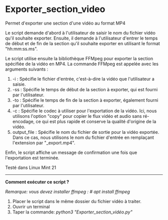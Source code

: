 # Exporter_section_video
Permet d'exporter une section d'une vidéo au format MP4

Le script demande d'abord à l'utilisateur de saisir le nom du fichier vidéo qu'il souhaite exporter. 
Ensuite, il demande à l'utilisateur d'entrer le temps de début et de fin de la section qu'il souhaite 
exporter en utilisant le format "hh:mm:ss.ms".

Le script utilise ensuite la bibliothèque FFMpeg pour exporter la section spécifiée de la vidéo en MP4. 
La commande FFMpeg est appelée avec les arguments suivants :

1. -i : Spécifie le fichier d'entrée, c'est-à-dire la vidéo que l'utilisateur a saisie.
2. -ss : Spécifie le temps de début de la section à exporter, qui est fourni par l'utilisateur.
3. -to : Spécifie le temps de fin de la section à exporter, également fourni par l'utilisateur.
4. -c : Spécifie le codec à utiliser pour l'exportation de la vidéo. Ici, nous utilisons l'option "copy" pour copier le flux vidéo et audio sans ré-encodage, 
ce qui est plus rapide et conserve la qualité d'origine de la vidéo.
5. output_file : Spécifie le nom du fichier de sortie pour la vidéo exportée. Dans ce cas, nous utilisons le nom du fichier d'entrée en remplaçant 
l'extension par "_export.mp4".

Enfin, le script affiche un message de confirmation une fois que l'exportation est terminée.

Testé dans Linux Mint 21

---------------

**Comment exécuter ce script ?**

*Remarque: vous devez installer ffmpeg : # apt install ffmpeg*

1. Placer le script dans le même dossier du fichier vidéo à traiter.
2. Ouvrir un terminal
3. Taper la commande: *python3 "Exporter_section_vidéo.py"*


